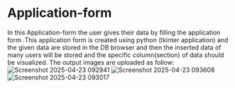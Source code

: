 # Application-form
In this Application-form the user gives their data by filling the application form .This application form is created using python (tkinter application) and the given data are stored in the 
DB browser and then the inserted data of many users will be stored and the specific column(section) of data should be visualized.
The output images are uploaded as follow:
![Screenshot 2025-04-23 092941](https://github.com/user-attachments/assets/3b1ce137-0cf1-4f11-a699-6e6af68b9f4d)
![Screenshot 2025-04-23 093608](https://github.com/user-attachments/assets/f1665178-960f-4477-8818-3284acc43d4f)
![Screenshot 2025-04-23 093017](https://github.com/user-attachments/assets/833c8218-c4d6-4f4d-8db0-3880120a1ddf)
